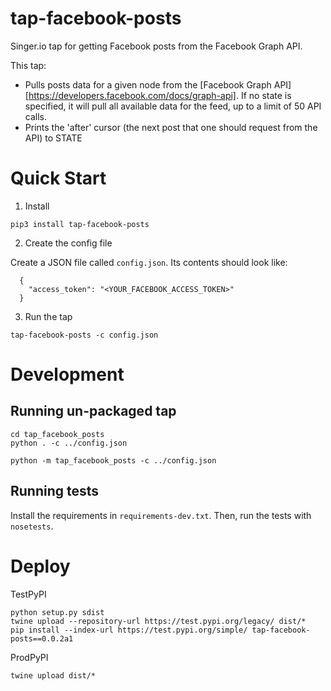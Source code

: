 # tap-facebook-posts
Singer.io tap for getting Facebook posts from the Facebook Graph API.


This tap:
- Pulls posts data for a given node from the [Facebook Graph API][https://developers.facebook.com/docs/graph-api]. If no state is specified, it will pull all available data for the feed, up to a limit of 50 API calls.
- Prints the 'after' cursor (the next post that one should request from the API) to STATE
 

# Quick Start

1. Install 

```
pip3 install tap-facebook-posts
```

2. Create the config file

Create a JSON file called `config.json`. Its contents should look like:

```
  {
  	"access_token": "<YOUR_FACEBOOK_ACCESS_TOKEN>"
  }
```

3. Run the tap
```
tap-facebook-posts -c config.json
```


# Development
## Running un-packaged tap
```
cd tap_facebook_posts
python . -c ../config.json
```
```
python -m tap_facebook_posts -c ../config.json
```

## Running tests
Install the requirements in `requirements-dev.txt`. Then, run the tests with `nosetests`.

# Deploy
TestPyPI
```
python setup.py sdist
twine upload --repository-url https://test.pypi.org/legacy/ dist/*
pip install --index-url https://test.pypi.org/simple/ tap-facebook-posts==0.0.2a1
```

ProdPyPI
```
twine upload dist/*
```